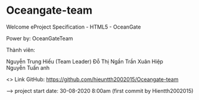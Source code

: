 # Oceangate-team
Welcome eProject Specification - HTML5 - OceanGate

Power by: OceanGateTeam 

Thành viên:

Nguyễn Trung Hiếu (Team Leader)
Đỗ Thị Ngần 
Trần Xuân Hiệp  
Nguyễn Tuấn anh

<> Link GitHub: https://github.com/hieuntth2002015/Oceangate-team

--> project start date: 30-08-2020 8:00am (first commit by Hientth2002015)
